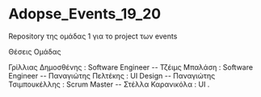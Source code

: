 # Adopse_Events_19_20
Repository της ομάδας 1 για το project των events

Θέσεις Ομάδας

Γρίλλιας Δημοσθένης : Software Engineer --
Τζέιμς Μπαλάση : Software Engineer --
Παναγιώτης Πελτέκης : UI Design --
Παναγιώτης Τσιμπουκέλλης : Scrum Master --
Στέλλα Καρανικόλα : UI .
